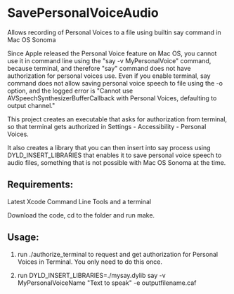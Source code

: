 # SavePersonalVoiceAudio

Allows recording of Personal Voices to a file using builtin say command in Mac OS Sonoma

Since Apple released the Personal Voice feature on Mac OS, you cannot use it in command line using the
"say -v MyPersonalVoice" command, 
because terminal, and therefore "say" command does not have authorization for personal voices use.
Even if you enable terminal, say command does not allow saving personal voice speech to file using the -o option,
and the logged error is "Cannot use AVSpeechSynthesizerBufferCallback with Personal Voices, defaulting to output channel."


This project creates an executable that asks for authorization from terminal, so that terminal gets authorized in Settings - Accessibility - Personal Voices.

It also creates a library that you can then insert into say process using DYLD_INSERT_LIBRARIES that enables it to save personal voice speech to audio files, something that is not possible with Mac OS Sonoma at the time.

## Requirements: 
Latest Xcode Command Line Tools and a terminal

Download the code, cd to the folder and run make.

## Usage:
1) run
./authorize_terminal to request and get authorization for Personal Voices in Terminal. You only need to do this once.

2) run 
DYLD_INSERT_LIBRARIES=./mysay.dylib say -v MyPersonalVoiceName "Text to speak" -e outputfilename.caf

